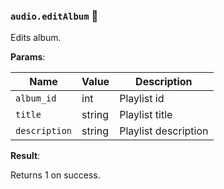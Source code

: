 ### `audio.editAlbum` 🔰

Edits album.

**Params**:

|Name|Value|Description|
|--|--|--|
|`album_id`|int|Playlist id|
|`title`|string|Playlist title|
|`description`|string|Playlist description|

**Result**:

Returns 1 on success.
